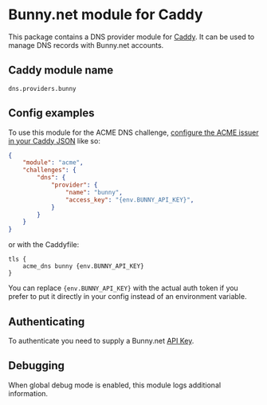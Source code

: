 Bunny.net module for Caddy
===========================

This package contains a DNS provider module for [Caddy](https://github.com/caddyserver/caddy). It can be used to manage DNS records with Bunny.net accounts.

## Caddy module name

```
dns.providers.bunny
```

## Config examples

To use this module for the ACME DNS challenge, [configure the ACME issuer in your Caddy JSON](https://caddyserver.com/docs/json/apps/tls/automation/policies/issuer/acme/) like so:

```json
{
	"module": "acme",
	"challenges": {
		"dns": {
			"provider": {
				"name": "bunny",
				"access_key": "{env.BUNNY_API_KEY}",
			}
		}
	}
}
```

or with the Caddyfile:

```
tls {
	acme_dns bunny {env.BUNNY_API_KEY}
}
```

You can replace `{env.BUNNY_API_KEY}` with the actual auth token if you prefer to put it directly in your config instead of an environment variable.

## Authenticating

To authenticate you need to supply a Bunny.net [API Key](https://dash.bunny.net/account/settings).

## Debugging

When global debug mode is enabled, this module logs additional information.